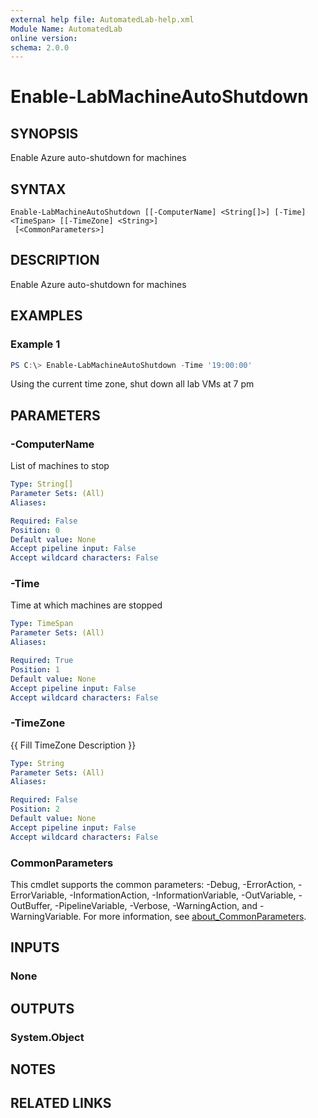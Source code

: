 ```yaml
---
external help file: AutomatedLab-help.xml
Module Name: AutomatedLab
online version:
schema: 2.0.0
---
```


# Enable-LabMachineAutoShutdown

## SYNOPSIS
Enable Azure auto-shutdown for machines

## SYNTAX

```
Enable-LabMachineAutoShutdown [[-ComputerName] <String[]>] [-Time] <TimeSpan> [[-TimeZone] <String>]
 [<CommonParameters>]
```

## DESCRIPTION
Enable Azure auto-shutdown for machines

## EXAMPLES

### Example 1
```powershell
PS C:\> Enable-LabMachineAutoShutdown -Time '19:00:00'
```

Using the current time zone, shut down all lab VMs at 7 pm

## PARAMETERS

### -ComputerName
List of machines to stop

```yaml
Type: String[]
Parameter Sets: (All)
Aliases:

Required: False
Position: 0
Default value: None
Accept pipeline input: False
Accept wildcard characters: False
```

### -Time
Time at which machines are stopped

```yaml
Type: TimeSpan
Parameter Sets: (All)
Aliases:

Required: True
Position: 1
Default value: None
Accept pipeline input: False
Accept wildcard characters: False
```

### -TimeZone
{{ Fill TimeZone Description }}

```yaml
Type: String
Parameter Sets: (All)
Aliases:

Required: False
Position: 2
Default value: None
Accept pipeline input: False
Accept wildcard characters: False
```

### CommonParameters
This cmdlet supports the common parameters: -Debug, -ErrorAction, -ErrorVariable, -InformationAction, -InformationVariable, -OutVariable, -OutBuffer, -PipelineVariable, -Verbose, -WarningAction, and -WarningVariable. For more information, see [about_CommonParameters](http://go.microsoft.com/fwlink/?LinkID=113216).

## INPUTS

### None
## OUTPUTS

### System.Object
## NOTES

## RELATED LINKS
